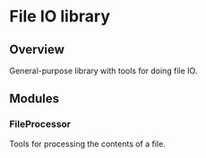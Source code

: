 # File IO library

## Overview

General-purpose library with tools for doing file IO.

## Modules

### FileProcessor

Tools for processing the contents of a file.
